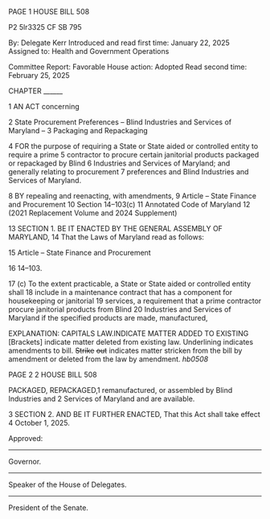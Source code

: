 PAGE 1
HOUSE BILL 508

P2 5lr3325
CF SB 795

By: Delegate Kerr
Introduced and read first time: January 22, 2025
Assigned to: Health and Government Operations

Committee Report: Favorable
House action: Adopted
Read second time: February 25, 2025

CHAPTER ______

1 AN ACT concerning

2 State Procurement Preferences – Blind Industries and Services of Maryland –
3 Packaging and Repackaging

4 FOR the purpose of requiring a State or State aided or controlled entity to require a prime
5 contractor to procure certain janitorial products packaged or repackaged by Blind
6 Industries and Services of Maryland; and generally relating to procurement
7 preferences and Blind Industries and Services of Maryland.

8 BY repealing and reenacting, with amendments,
9 Article – State Finance and Procurement
10 Section 14–103(c)
11 Annotated Code of Maryland
12 (2021 Replacement Volume and 2024 Supplement)

13 SECTION 1. BE IT ENACTED BY THE GENERAL ASSEMBLY OF MARYLAND,
14 That the Laws of Maryland read as follows:

15 Article – State Finance and Procurement

16 14–103.

17 (c) To the extent practicable, a State or State aided or controlled entity shall
18 include in a maintenance contract that has a component for housekeeping or janitorial
19 services, a requirement that a prime contractor procure janitorial products from Blind
20 Industries and Services of Maryland if the specified products are made, manufactured,

EXPLANATION: CAPITALS LAW.INDICATE MATTER ADDED TO EXISTING
[Brackets] indicate matter deleted from existing law.
Underlining indicates amendments to bill.
~~Strike~~ ~~out~~ indicates matter stricken from the bill by amendment or deleted from the law by
amendment. *hb0508*

PAGE 2
2 HOUSE BILL 508

PACKAGED, REPACKAGED,1 remanufactured, or assembled by Blind Industries and
2 Services of Maryland and are available.

3 SECTION 2. AND BE IT FURTHER ENACTED, That this Act shall take effect
4 October 1, 2025.

Approved:

________________________________________________________________________________
Governor.

________________________________________________________________________________
Speaker of the House of Delegates.

________________________________________________________________________________
President of the Senate.